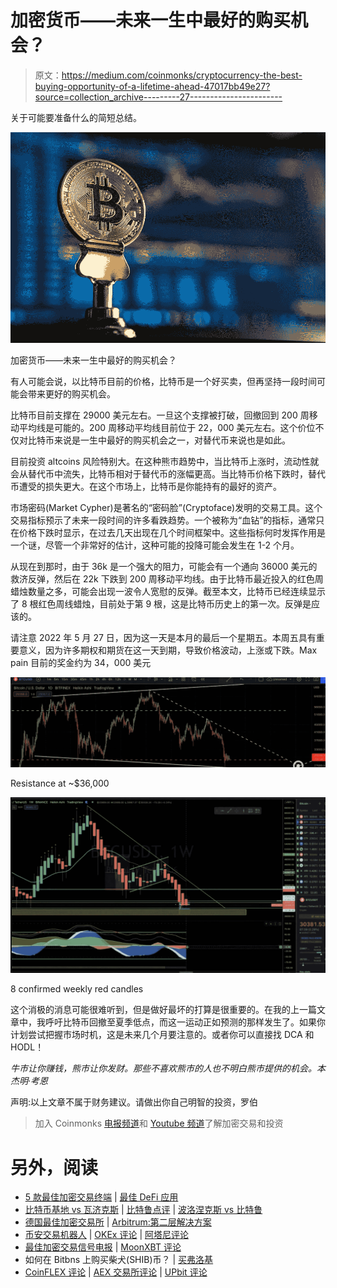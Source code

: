# 加密货币——未来一生中最好的购买机会？

> 原文：<https://medium.com/coinmonks/cryptocurrency-the-best-buying-opportunity-of-a-lifetime-ahead-47017bb49e27?source=collection_archive---------27----------------------->

关于可能要准备什么的简短总结。

![](img/74f813ecefb13baac6080a59c5d89308.png)

加密货币——未来一生中最好的购买机会？

有人可能会说，以比特币目前的价格，比特币是一个好买卖，但再坚持一段时间可能会带来更好的购买机会。

比特币目前支撑在 29000 美元左右。一旦这个支撑被打破，回撤回到 200 周移动平均线是可能的。200 周移动平均线目前位于 22，000 美元左右。这个价位不仅对比特币来说是一生中最好的购买机会之一，对替代币来说也是如此。

目前投资 altcoins 风险特别大。在这种熊市趋势中，当比特币上涨时，流动性就会从替代币中流失，比特币相对于替代币的涨幅更高。当比特币价格下跌时，替代币遭受的损失更大。在这个市场上，比特币是你能持有的最好的资产。

市场密码(Market Cypher)是著名的“密码脸”(Cryptoface)发明的交易工具。这个交易指标预示了未来一段时间的许多看跌趋势。一个被称为“血钻”的指标，通常只在价格下跌时显示，在过去几天出现在几个时间框架中。这些指标何时发挥作用是一个谜，尽管一个非常好的估计，这种可能的投降可能会发生在 1-2 个月。

从现在到那时，由于 36k 是一个强大的阻力，可能会有一个通向 36000 美元的救济反弹，然后在 22k 下跌到 200 周移动平均线。由于比特币最近投入的红色周蜡烛数量之多，可能会出现一波令人宽慰的反弹。截至本文，比特币已经连续显示了 8 根红色周线蜡烛，目前处于第 9 根，这是比特币历史上的第一次。反弹是应该的。

请注意 2022 年 5 月 27 日，因为这一天是本月的最后一个星期五。本周五具有重要意义，因为许多期权和期货在这一天到期，导致价格波动，上涨或下跌。Max pain 目前的奖金约为 34，000 美元

![](img/ccbdb84cdd9bdcff97cef228d04b640a.png)

Resistance at ~$36,000

![](img/d5a92c9761c0ee6180116fbbca397120.png)

8 confirmed weekly red candles

这个消极的消息可能很难听到，但是做好最坏的打算是很重要的。在我的上一篇文章中，我呼吁比特币回撤至夏季低点，而这一运动正如预测的那样发生了。如果你计划尝试把握市场时机，这是未来几个月要注意的。或者你可以直接找 DCA 和 HODL！

*牛市让你赚钱，熊市让你发财。那些不喜欢熊市的人也不明白熊市提供的机会。本杰明·考恩*

声明:以上文章不属于财务建议。请做出你自己明智的投资，罗伯

> 加入 Coinmonks [电报频道](https://t.me/coincodecap)和 [Youtube 频道](https://www.youtube.com/c/coinmonks/videos)了解加密交易和投资

# 另外，阅读

*   [5 款最佳加密交易终端](https://coincodecap.com/crypto-trading-terminals) | [最佳 DeFi 应用](https://coincodecap.com/best-defi-apps)
*   [比特币基地 vs 瓦济克斯](https://coincodecap.com/coinbase-vs-wazirx) | [比特鲁点评](https://coincodecap.com/bitrue-review) | [波洛涅克斯 vs 比特鲁](https://coincodecap.com/poloniex-vs-bittrex)
*   [德国最佳加密交易所](https://coincodecap.com/crypto-exchanges-in-germany) | [Arbitrum:第二层解决方案](https://coincodecap.com/arbitrum)
*   [币安交易机器人](/coinmonks/binance-trading-bots-d0d57bb62c4c) | [OKEx 评论](/coinmonks/okex-review-6b369304110f) | [阿塔尼评论](https://coincodecap.com/atani-review)
*   [最佳加密交易信号电报](/coinmonks/best-crypto-signals-telegram-5785cdbc4b2b) | [MoonXBT 评论](/coinmonks/moonxbt-review-6e4ab26d037)
*   如何在 Bitbns 上购买柴犬(SHIB)币？ | [买弗洛基](https://coincodecap.com/buy-floki-inu-token)
*   [CoinFLEX 评论](https://coincodecap.com/coinflex-review) | [AEX 交易所评论](https://coincodecap.com/aex-exchange-review) | [UPbit 评论](https://coincodecap.com/upbit-review)